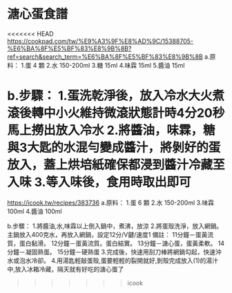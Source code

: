 # 溏心蛋食譜

<<<<<<< HEAD
<https://cookpad.com/tw/%E9%A3%9F%E8%AD%9C/15388705-%E6%BA%8F%E5%BF%83%E8%9B%8B?ref=search&search_term=%E6%BA%8F%E5%BF%83%E8%9B%8B>
a.原料：
 1.蛋 4 顆
 2.水 150-200ml
 3.糖 15ml
 4.味霖 15ml
 5.醬油 15ml

b.步驟：
  1.蛋洗乾淨後，放入冷水大火煮滾後轉中小火維持微滾狀態計時4分20秒馬上撈出放入冷水
  2.將醬油，味霖，糖與3大匙的水混勻變成醬汁，將剝好的蛋放入，蓋上烘培紙確保都浸到醬汁冷藏至入味
  3.等入味後，食用時取出即可
=======
<https://icook.tw/recipes/383736>
a.原料：
 1.蛋 6 顆
 2.水 150-200ml
 3.味霖 100ml
 4.醬油 100ml

b.步驟：
  1.將醬油,水,味霖以上倒入鍋中，煮沸，放涼
  2.將蛋殼洗淨，放入網鍋。主鍋放入400克水，再放入網鍋，設定12分/V鍵/速度1
  備註：
  11分鐘－蛋黃流質，蛋白黏滑。
  12分鐘－蛋黃流質。蛋白結實。
  13分鐘－溏心蛋，蛋黃柔軟。
  14分鐘－凝固熟蛋。
  15分鐘－硬熟蛋
  3.完成後，快速用刮刀棒將網鍋勾起，快速沖水或泡水冷卻。
  4.用湯匙輕敲蛋殼,蛋要輕輕的裂開就好,剝殼完成放入(1)的湯汁中,放入冰箱冷藏，隔天就有好吃的溏心蛋了
>>>>>>> icook

